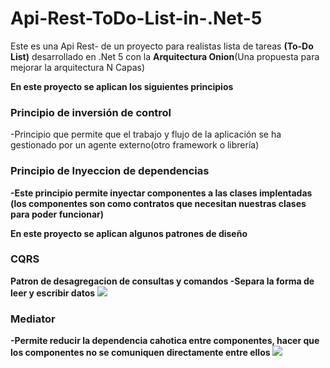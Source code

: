 # Api-Rest-ToDo-List-in-.Net-5
Este es una Api Rest- de un proyecto para realistas lista de tareas <strong>(To-Do List)</strong>
desarrollado en .Net 5 con la <strong>Arquitectura Onion</strong>(Una propuesta para mejorar la arquitectura N Capas)



<b>En este proyecto se aplican los siguientes principios</b>

<strong><h3>Principio de inversión de control</h3></strong>
-Principio que permite que el trabajo y flujo de la aplicación se ha gestionado por un agente externo(otro framework o librería)

<strong><h3>Principio de Inyeccion de dependencias</h3><strong>
-Este principio permite inyectar componentes a las clases implentadas (los componentes son como contratos que necesitan nuestras clases para poder funcionar)


  <b>En este proyecto se aplican algunos patrones de diseño</b>
  
<h3><strong>CQRS</strong></h3> Patron de desagregacion de consultas y comandos
-Separa la forma de leer y escribir datos

  <img src="https://www.google.com/url?sa=i&url=https%3A%2F%2Fmedium.com%2Fdesign-microservices-architecture-with-patterns%2Fcqrs-design-pattern-in-microservices-architectures-5d41e359768c&psig=AOvVaw02mdQvE9KeGFxm8WiORRrK&ust=1645285007289000&source=images&cd=vfe&ved=0CAsQjRxqFwoTCNjo_uvKifYCFQAAAAAdAAAAABAD">
  
  <h3><strong>Mediator</strong></h3>
-Permite reducir la dependencia cahotica entre componentes, hacer que los componentes no se comuniquen directamente entre ellos 
  <img src="![image](https://user-images.githubusercontent.com/15219079/154714323-0e8185ba-d112-4266-b5ca-93de805806a6.png)
">
